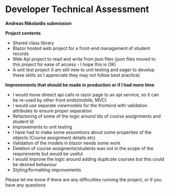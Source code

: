 # Developer Technical Assessment


**Andreas Nikolaidis submission**

**Project contents**

- Shared class library
- Blazor hosted web project for a front-end management of student records
- Web Api project to read and write from json files (json files moved to this project for ease of access - I hope this is OK)
- A unit test project (I am still new to unit testing and eager to develop these skills so I appreciate they may not follow best practice)

**Improvements that should be made in production or if I had more time**
- I would move direect api calls in razor page to an api service, so it can be re-used by other front ends(mobile, MVC)
- I would use separate viewmodels for the frontend with validation attributes to ensure proper separation
- Refactoring of some of the logic around Ids of course assignments and student Id
- Improvements to unit testing
- I have had to make some assumtions about some properties of the objects (Course assignment details etc)
- Validation of the models in blazor needs some work
- Deletion of course assigments/students was not in the scope of the requirements but would be useful
- I would improve the logic around adding duplicate courses but this could be desired behaviour
- Styling/formatting improvements


Please let me know if there are any difficulties running the project, or if you have any questions

